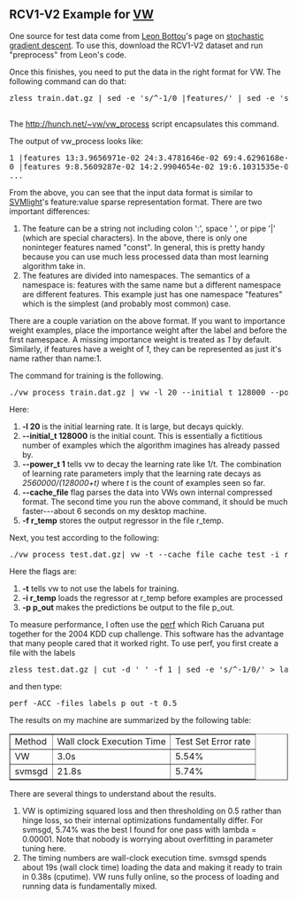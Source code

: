 <h2>RCV1-V2 Example for <a href="http://hunch.net/~vw/">VW</a></h2>
One source for test data come from <a href="http://leon.bottou.org/">Leon Bottou</a>'s page on <a href="http://leon.bottou.org/projects/sgd">stochastic gradient descent</a>.  To use this, download the RCV1-V2 dataset and run "preprocess" from Leon's code. <p>

Once this finishes, you need to put the data in the right format for VW.  The following command can do that:
<pre>
zless train.dat.gz | sed -e 's/^-1/0 |features/' | sed -e 's/^1/1 |features/' | sed -e 's/$/ const:.01/'

</pre>
The <a href="vw_process">http://hunch.net/~vw/vw_process</a> script encapsulates this command.

The output of vw_process looks like:
<pre>
1 |features 13:3.9656971e-02 24:3.4781646e-02 69:4.6296168e-02 85:6.1853945e-02 ... const:.01
0 |features 9:8.5609287e-02 14:2.9904654e-02 19:6.1031535e-02 20:2.1757640e-02 ... const:.01
...
</pre>
From the above, you can see that the input data format is similar to <a href="http://svmlight.joachims.org/">SVMlight</a>'s feature:value sparse representation format.  There are two important differences: 
<ol>
<li>The feature can be a string not including colon ':', space ' ', or pipe '|' (which are special characters).  In the above, there is only one noninteger features named "const".  In general, this is pretty handy because you can use much less processed data than most learning algorithm take in.</li>
<li>The features are divided into namespaces.  The semantics of a namespace is: features with the same name but a different namespace are different features.  This example just has one namespace "features" which is the simplest (and probably most common) case.</li>
</ol>

There are a couple variation on the above format.  If you want to importance weight examples, place the importance weight after the label and before the first namespace.  A missing importance weight is treated as <em>1</em> by default.  Similarly, if features have a weight of <em>1</em>, they can be represented as just it's name rather than name:1.

<p>
The command for training is the following.
<pre>
./vw_process train.dat.gz | vw -l 20 --initial_t 128000 --power_t 1 --cache_file cache_train -f r_temp 
</pre>
Here: 
<ol>
<li><strong>-l 20 </strong> is the initial learning rate.  It is large, but decays quickly.</li>

<li><strong>--initial_t 128000</strong> is the initial count.  This is essentially a fictitious number of examples which the algorithm imagines has already passed by.</li>
<li><strong>--power_t 1</strong> tells vw to decay the learning rate like 1/t.  The combination of learning rate parameters imply that the learning rate decays as <em>2560000/(128000+t)</em> where <em>t</em> is the count of examples seen so far.</li>
<li><strong>--cache_file</strong> flag parses the data into VWs own internal compressed format.  The second time you run the above command, it should be much faster---about 6 seconds on my desktop machine.</li>

<li><strong>-f r_temp</strong> stores the output regressor in the file r_temp.</li>
</ol>

Next, you test according to the following:
<pre>
./vw_process test.dat.gz| vw -t --cache_file cache_test -i r_temp -p p_out
</pre>
Here the flags are:
<ol>
<li> <strong>-t</strong> tells vw to not use the labels for training.</li>

<li><strong>-i r_temp</strong> loads the regressor at r_temp before examples are processed</li>
<li> <strong>-p p_out</strong> makes the predictions be output to the file p_out.</li>
</ol>
To measure performance, I often use the <a href="http://kodiak.cs.cornell.edu/kddcup/software.html">perf</a> which Rich Caruana put together for the 2004 KDD cup challenge.  This software has the advantage that many people cared that it worked right.  To use perf, you first create a file with the labels 
<pre>
zless test.dat.gz | cut -d ' ' -f 1 | sed -e 's/^-1/0/' > labels
</pre>

and then type:
<pre>
perf -ACC -files labels p_out -t 0.5
</pre>

The results on my machine are summarized by the following table:
<table border=1>
<tr><td>Method</td><td>Wall clock Execution Time</td><td>Test Set Error rate</td></tr>
<tr><td>VW</td><td>3.0s</td><td>5.54%</td></tr>
<tr><td>svmsgd</td><td>21.8s</td><td>5.74%</td></tr>

</table>
There are several things to understand about the results.
<ol>
<li>VW is optimizing squared loss and then thresholding on 0.5 rather than hinge loss, so their internal optimizations fundamentally differ.  For svmsgd, 5.74% was the best I found for one pass with lambda = 0.00001.  Note that nobody is worrying about overfitting in parameter tuning here.</li>
<li>The timing numbers are wall-clock execution time.  svmsgd spends about 19s (wall clock time) loading the data and making it ready to train in 0.38s (cputime).  VW runs fully online, so the process of loading and running data is fundamentally mixed.</li>
</ol>
